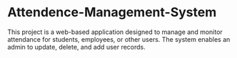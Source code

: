 # Attendence-Management-System
This project is a web-based application designed to manage and monitor attendance for students, employees, or other users. The system enables an admin to update, delete, and add user records.
